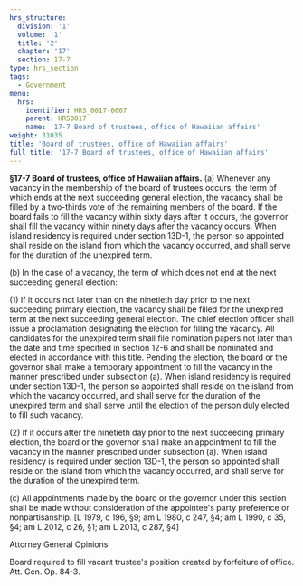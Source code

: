 ```yaml
---
hrs_structure:
  division: '1'
  volume: '1'
  title: '2'
  chapter: '17'
  section: 17-7
type: hrs_section
tags:
  - Government
menu:
  hrs:
    identifier: HRS_0017-0007
    parent: HRS0017
    name: '17-7 Board of trustees, office of Hawaiian affairs'
weight: 31035
title: 'Board of trustees, office of Hawaiian affairs'
full_title: '17-7 Board of trustees, office of Hawaiian affairs'
---
```

**§17-7 Board of trustees, office of Hawaiian affairs.** (a) Whenever any vacancy in the membership of the board of trustees occurs, the term of which ends at the next succeeding general election, the vacancy shall be filled by a two-thirds vote of the remaining members of the board. If the board fails to fill the vacancy within sixty days after it occurs, the governor shall fill the vacancy within ninety days after the vacancy occurs. When island residency is required under section 13D-1, the person so appointed shall reside on the island from which the vacancy occurred, and shall serve for the duration of the unexpired term.

(b) In the case of a vacancy, the term of which does not end at the next succeeding general election:

(1) If it occurs not later than on the ninetieth day prior to the next succeeding primary election, the vacancy shall be filled for the unexpired term at the next succeeding general election. The chief election officer shall issue a proclamation designating the election for filling the vacancy. All candidates for the unexpired term shall file nomination papers not later than the date and time specified in section 12-6 and shall be nominated and elected in accordance with this title. Pending the election, the board or the governor shall make a temporary appointment to fill the vacancy in the manner prescribed under subsection (a). When island residency is required under section 13D-1, the person so appointed shall reside on the island from which the vacancy occurred, and shall serve for the duration of the unexpired term and shall serve until the election of the person duly elected to fill such vacancy.

(2) If it occurs after the ninetieth day prior to the next succeeding primary election, the board or the governor shall make an appointment to fill the vacancy in the manner prescribed under subsection (a). When island residency is required under section 13D-1, the person so appointed shall reside on the island from which the vacancy occurred, and shall serve for the duration of the unexpired term.

(c) All appointments made by the board or the governor under this section shall be made without consideration of the appointee's party preference or nonpartisanship. [L 1979, c 196, §9; am L 1980, c 247, §4; am L 1990, c 35, §4; am L 2012, c 26, §1; am L 2013, c 287, §4]

Attorney General Opinions

Board required to fill vacant trustee's position created by forfeiture of office. Att. Gen. Op. 84-3.